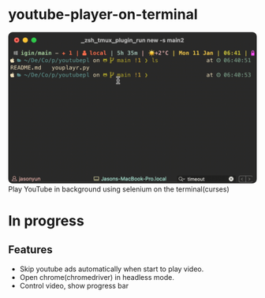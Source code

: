 # youtube-player-on-terminal

![demo](https://github.com/Ja-sonYun/youtube-player-on-terminal/blob/main/sam.gif?raw=true)
Play YouTube in background using selenium on the terminal(curses)
# In progress

## Features
* Skip youtube ads automatically when start to play video.
* Open chrome(chromedriver) in headless mode.
* Control video, show progress bar
